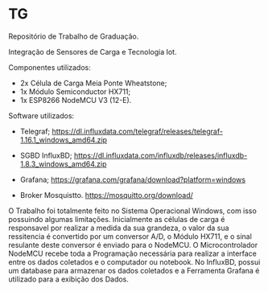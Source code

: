 # TG
Repositório de Trabalho de Graduação.

Integração de Sensores de Carga e Tecnologia Iot.

Componentes utilizados:
- 2x Célula de Carga Meia Ponte Wheatstone;
- 1x Módulo Semiconductor HX711;
- 1x ESP8266 NodeMCU V3 (12-E).

Software utilizados:
- Telegraf;
https://dl.influxdata.com/telegraf/releases/telegraf-1.16.1_windows_amd64.zip

- SGBD InfluxBD;
https://dl.influxdata.com/influxdb/releases/influxdb-1.8.3_windows_amd64.zip

- Grafana;
https://grafana.com/grafana/download?platform=windows

- Broker Mosquistto.
https://mosquitto.org/download/

O Trabalho foi totalmente feito no Sistema Operacional Windows, com isso possuindo
algumas limitações. Inicialmente as células de carga é responsavel por realizar a medida
da sua grandeza, o valor da sua ressitencia é convertido por um conversor A/D, o Módulo
HX711, e o sinal resulante deste conversor é enviado para o NodeMCU. O Microcontrolador
NodeMCU recebe toda a Programação necessária para realizar a interface entre os dados
coletados e o computador ou notebook. No InfluxBD, possui um database para armazenar
os dados coletados e a Ferramenta Grafana é utilizado para a exibição dos Dados.
